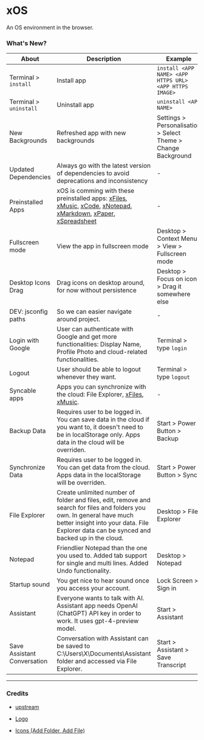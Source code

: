 # xOS

An OS environment in the browser.

### What's New?

| About                       | Description                                                                                                                                                                                                                                                                                            | Example                                                       |
| --------------------------- | ------------------------------------------------------------------------------------------------------------------------------------------------------------------------------------------------------------------------------------------------------------------------------------------------------ | ------------------------------------------------------------- |
| Terminal > `install`        | Install app                                                                                                                                                                                                                                                                                            | `install <APP NAME> <APP HTTPS URL> <APP HTTPS IMAGE> `       |
| Terminal > `uninstall`      | Uninstall app                                                                                                                                                                                                                                                                                          | `uninstall <APP NAME>`                                        |
| New Backgrounds             | Refreshed app with new backgrounds                                                                                                                                                                                                                                                                     | Settings > Personalisation > Select Theme > Change Background |
| Updated Dependencies        | Always go with the latest version of dependencies to avoid deprecations and inconsistency                                                                                                                                                                                                              | -                                                             |
| Preinstalled Apps           | xOS is comming with these preinstalled apps: [xFiles](https://files.xos.dev), [xMusic](https://music.xos.dev), [xCode](https://code.xos.dev), [xNotepad](https://notepad.xos.dev), [xMarkdown](https://markdown.xos.dev), [xPaper](https://paper.xos.dev), [xSpreadsheet](https://spreadsheet.xos.dev) | -                                                             |
| Fullscreen mode             | View the app in fullscreen mode                                                                                                                                                                                                                                                                        | Desktop > Context Menu > View > Fullscreen mode               |
| Desktop Icons Drag          | Drag icons on desktop around, for now without persistence                                                                                                                                                                                                                                              | Desktop > Focus on icon > Drag it somewhere else              |
| DEV: jsconfig paths         | So we can easier navigate around project.                                                                                                                                                                                                                                                              | -                                                             |
| Login with Google           | User can authenticate with Google and get more functionalities: Display Name, Profile Photo and cloud-related functionalities.                                                                                                                                                                         | Terminal > type `login`                                       |
| Logout                      | User should be able to logout whenever they want.                                                                                                                                                                                                                                                      | Terminal > type `logout`                                      |
| Syncable apps               | Apps you can synchronize with the cloud: File Explorer, [xFiles](https://files.xos.dev), [xMusic](https://music.xos.dev).                                                                                                                                                                              | -                                                             |
| Backup Data                 | Requires user to be logged in. You can save data in the cloud if you want to, it doesn't need to be in localStorage only. Apps data in the cloud will be overriden.                                                                                                                                    | Start > Power Button > Backup                                 |
| Synchronize Data            | Requires user to be logged in. You can get data from the cloud. Apps data in the localStorage will be overriden.                                                                                                                                                                                       | Start > Power Button > Sync                                   |
| File Explorer               | Create unlimited number of folder and files, edit, remove and search for files and folders you own. In general have much better insight into your data. File Explorer data can be synced and backed up in the cloud.                                                                                   | Desktop > File Explorer                                       |
| Notepad                     | Friendlier Notepad than the one you used to. Added tab support for single and multi lines. Added Undo functionality.                                                                                                                                                                                   | Desktop > Notepad                                             |
| Startup sound               | You get nice to hear sound once you access your account.                                                                                                                                                                                                                                               | Lock Screen > Sign in                                         |
| Assistant                   | Everyone wants to talk with AI. Assistant app needs OpenAI (ChatGPT) API key in order to work. It uses gpt-4-preview model.                                                                                                                                                                            | Start > Assistant                                             |
| Save Assistant Conversation | Conversation with Assistant can be saved to C:\\Users\\X\\Documents\\Assistant folder and accessed via File Explorer.                                                                                                                                                                                  | Start > Assistant > Save Transcript                           |

---

### Credits

- [upstream](https://github.com/blueedgetechno/win11React)

- [Logo](https://www.flaticon.com/free-icon/menu_6858536)
- [Icons (Add Folder, Add File)](https://www.flaticon.com)
